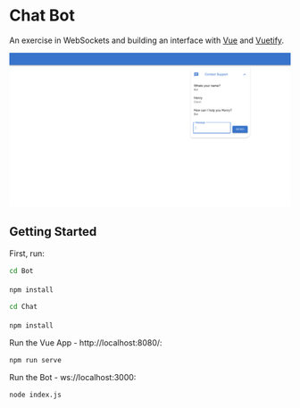 # Chat Bot

An exercise in WebSockets and building an interface with [Vue](https://nextjs.org/) and [Vuetify](https://vuetifyjs.com/en/).

<img width="800" alt="HomePage" src="preview-img/chatbot-vue.png">

## Getting Started

First, run:

```bash
cd Bot

npm install
```

```bash
cd Chat

npm install
```

Run the Vue App - http://localhost:8080/:

```bash
npm run serve
```

Run the Bot - ws://localhost:3000:

```bash
node index.js
```
